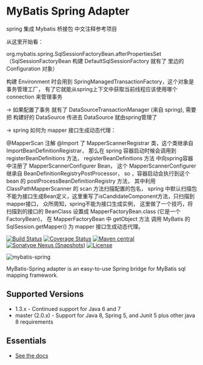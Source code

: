 MyBatis Spring Adapter
======================

spring 集成 Mybatis 桥接包 中文注释参考项目

从这里开始看：

org.mybatis.spring.SqlSessionFactoryBean.afterPropertiesSet 
（SqlSessionFactoryBean 构建 DefaultSqlSessionFactory 就有了 里边的 Configuration 对象）

构建 Environment 时会用到 SpringManagedTransactionFactory，这个对象是事务管理工厂，
有了它就能从spring上下文中获取当前线程应该使用哪个 connection 来管理事务

->
如果配置了事务 就有了 DataSourceTransactionManager (来自 spring), 需要把 构建好的 DataSource 传进去
 DataSource 就由spring管理了

->
spring 如何为 mapper 接口生成动态代理：

@MapperScan 注解 @Import 了 MapperScannerRegistrar 类，这个类继承自 ImportBeanDefinitionRegistrar，
那么在 spring 容器启动时候会调用到 registerBeanDefinitions 方法，
registerBeanDefinitions 方法 中向spring容器中注册了 MapperScannerConfigurer Bean，
这个 MapperScannerConfigurer 继承自 BeanDefinitionRegistryPostProcessor，
so ，容器启动会执行到这个bean 的 postProcessBeanDefinitionRegistry 方法，
其中利用 ClassPathMapperScanner 的 scan 方法扫描配置的包名，
spring 中默认扫描包不能为接口生成Bean定义，这里重写了isCandidateComponent方法，只扫描到mapper接口，
众所周知，spring不能为接口生成实例，
这里做了一个技巧，将扫描到的接口的 BeanClass 设置成 MapperFactoryBean.class (它是一个FactoryBean)，
在 MapperFactoryBean 中 getObject 方法 调用 MyBatis 的 SqlSession.getMapper() 为 mapper 接口生成动态代理。



[![Build Status](https://travis-ci.org/mybatis/spring.svg?branch=master)](https://travis-ci.org/mybatis/spring)
[![Coverage Status](https://coveralls.io/repos/mybatis/spring/badge.svg?branch=master&service=github)](https://coveralls.io/github/mybatis/spring?branch=master)
[![Maven central](https://maven-badges.herokuapp.com/maven-central/org.mybatis/mybatis-spring/badge.svg)](https://maven-badges.herokuapp.com/maven-central/org.mybatis/mybatis-spring)
[![Sonatype Nexus (Snapshots)](https://img.shields.io/nexus/s/https/oss.sonatype.org/org.mybatis/mybatis-spring.svg)](https://oss.sonatype.org/content/repositories/snapshots/org/mybatis/mybatis-spring/)
[![License](http://img.shields.io/:license-apache-brightgreen.svg)](http://www.apache.org/licenses/LICENSE-2.0.html)

![mybatis-spring](http://mybatis.github.io/images/mybatis-logo.png)

MyBatis-Spring adapter is an easy-to-use Spring bridge for MyBatis sql mapping framework.

Supported Versions
------------------

- 1.3.x - Continued support for Java 6 and 7
- master (2.0.x) - Support for Java 8, Spring 5, and Junit 5 plus other java 8 requirements

Essentials
----------

* [See the docs](http://mybatis.github.io/spring/)
